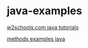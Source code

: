 
# java-examples

[w2schools.com java tutorials](https://www.w3schools.com/java/)

[methods examples java](http://www.java2s.com/example/java-utility-method/java-utility-method.html)


